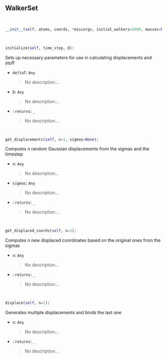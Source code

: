 ## <a id="RynDMC.WalkerSet.WalkerSet">WalkerSet</a>


<a id="RynDMC.WalkerSet.WalkerSet.__init__">&nbsp;</a>
```python
__init__(self, atoms, coords, *miscargs, initial_walkers=5000, masses=None, sigmas=None, weights=None, _initialize=True): 
```

<a id="RynDMC.WalkerSet.WalkerSet.initialize">&nbsp;</a>
```python
initialize(self, time_step, D): 
```
Sets up necessary parameters for use in calculating displacements and stuff
- `deltaT`: `Any`
    >No description...
- `D`: `Any`
    >No description...
- `:returns`: `_`
    >No description...

<a id="RynDMC.WalkerSet.WalkerSet.get_displacements">&nbsp;</a>
```python
get_displacements(self, n=1, sigmas=None): 
```
Computes n random Gaussian displacements from the sigmas and the timestep
- `n`: `Any`
    >No description...
- `sigmas`: `Any`
    >No description...
- `:returns`: `_`
    >No description...

<a id="RynDMC.WalkerSet.WalkerSet.get_displaced_coords">&nbsp;</a>
```python
get_displaced_coords(self, n=1): 
```
Computes n new displaced coordinates based on the original ones from the sigmas
- `n`: `Any`
    >No description...
- `:returns`: `_`
    >No description...

<a id="RynDMC.WalkerSet.WalkerSet.displace">&nbsp;</a>
```python
displace(self, n=1): 
```
Generates multiple displacements and binds the last one
- `n`: `Any`
    >No description...
- `:returns`: `_`
    >No description...

